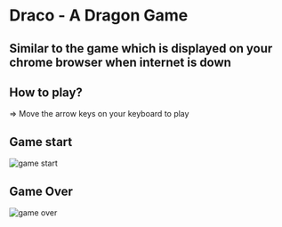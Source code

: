 # Draco - A Dragon Game
## Similar to the game which is displayed on your chrome browser when internet is down

## How to play?
=> Move the arrow keys on your keyboard to play

## Game start
![game start](https://user-images.githubusercontent.com/80638381/197232357-ddad3551-d816-4217-b76c-ea34330692ac.png)

## Game Over
![game over](https://user-images.githubusercontent.com/80638381/197232382-1756ff05-3126-4636-bb83-3f60217c3351.png)
